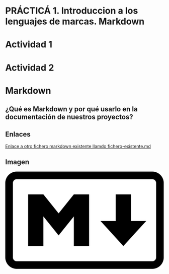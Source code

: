 # PRÁCTICÁ 1. Introduccion a los lenguajes de marcas. Markdown
# Actividad 1



# Actividad 2
# Markdown
## ¿Qué es Markdown y por qué usarlo en la documentación de nuestros proyectos?


## Enlaces
[Enlace a otro fichero markdown existente llamdo fichero-existente.md](https://github.com/asecval543/Tarea-Markdown/blob/main/fichero-existente.md)
## Imagen
![Esto es una imagen sobre Markdown](./imagenes/Markdown.png)
